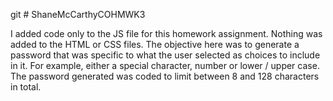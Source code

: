 git # ShaneMcCarthyCOHMWK3

I added code only to the JS file for this homework assignment. Nothing was added to the HTML or CSS files. The objective here was to generate a password that was specific to what the user selected as choices to include in it. For example, either a special character, number or lower / upper case. The password generated was coded to limit between 8 and 128 characters in total. 